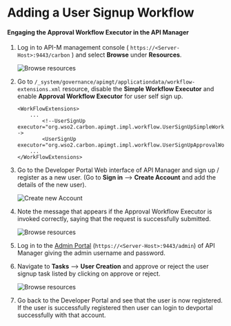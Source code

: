 # Adding a User Signup Workflow

#### Engaging the Approval Workflow Executor in the API Manager

1.  Log in to API-M management console ( `https://<Server-Host>:9443/carbon` ) and select **Browse** under **Resources**.

    ![Browse resources]({{base_path}}/assets/img/learn/wf-extensions-browse.png)

2.  Go to `/_system/governance/apimgt/applicationdata/workflow-extensions.xml` resource, disable the **Simple Workflow Executor** and enable **Approval Workflow Executor** for user self sign up.

    ```
    <WorkFlowExtensions>
        ...
            <!--UserSignUp executor="org.wso2.carbon.apimgt.impl.workflow.UserSignUpSimpleWorkflowExecutor"/-->
            <UserSignUp executor="org.wso2.carbon.apimgt.impl.workflow.UserSignUpApprovalWorkflowExecutor"/>
        ...
    </WorkFlowExtensions>
    ```

3.  Go to the Developer Portal Web interface of API Manager and sign up / register as a new user. (Go to **Sign in** --> **Create Account**  and add the details of the new user).
   
    ![Create new  Account]({{base_path}}/assets/img/learn/devportal-create-account.png)

4.  Note the message that appears if the Approval Workflow Executor is invoked correctly, saying that the request is successfully submitted.

    ![Browse resources]({{base_path}}/assets/img/learn/user-registration-success.png)

5.  Log in to the [Admin Portal](`https://localhost:9443/admin`) (`https://<Server-Host>:9443/admin`) of API Manager giving the admin username and password.

6.  Navigate to **Tasks** --> **User Creation** and approve or reject the user signup task listed by clicking on approve or reject.

    ![Browse resources]({{base_path}}/assets/img/learn/user-creation-pending-list.png)

7.  Go back to the Developer Portal and see that the user is now registered. If the user is successfully registered then user can login to devportal successfully with that account.

